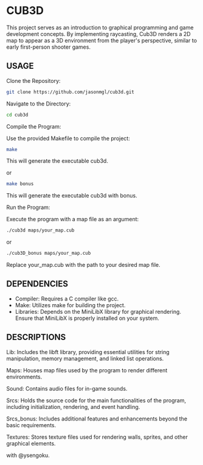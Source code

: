 # CUB3D
This project serves as an introduction to graphical programming and game development concepts. By implementing raycasting, Cub3D renders a 2D map to appear as a 3D environment from the player's perspective, similar to early first-person shooter games.

## USAGE
Clone the Repository:

```bash
git clone https://github.com/jasonmgl/cub3d.git
```
Navigate to the Directory:

```bash
cd cub3d
```
Compile the Program:

Use the provided Makefile to compile the project:

```bash
make
```
This will generate the executable cub3d.

or
```bash
make bonus
```
This will generate the executable cub3d with bonus.


Run the Program:

Execute the program with a map file as an argument:

```bash
./cub3d maps/your_map.cub
```

or
```bash
./cub3D_bonus maps/your_map.cub
```
Replace your_map.cub with the path to your desired map file.

## DEPENDENCIES
- Compiler: Requires a C compiler like gcc.
- Make: Utilizes make for building the project.
- Libraries: Depends on the MiniLibX library for graphical rendering. Ensure that MiniLibX is properly installed on your system.

## DESCRIPTIONS
Lib: Includes the libft library, providing essential utilities for string manipulation, memory management, and linked list operations.

Maps: Houses map files used by the program to render different environments.

Sound: Contains audio files for in-game sounds.

Srcs: Holds the source code for the main functionalities of the program, including initialization, rendering, and event handling.

Srcs_bonus: Includes additional features and enhancements beyond the basic requirements.

Textures: Stores texture files used for rendering walls, sprites, and other graphical elements.

with @ysengoku.
